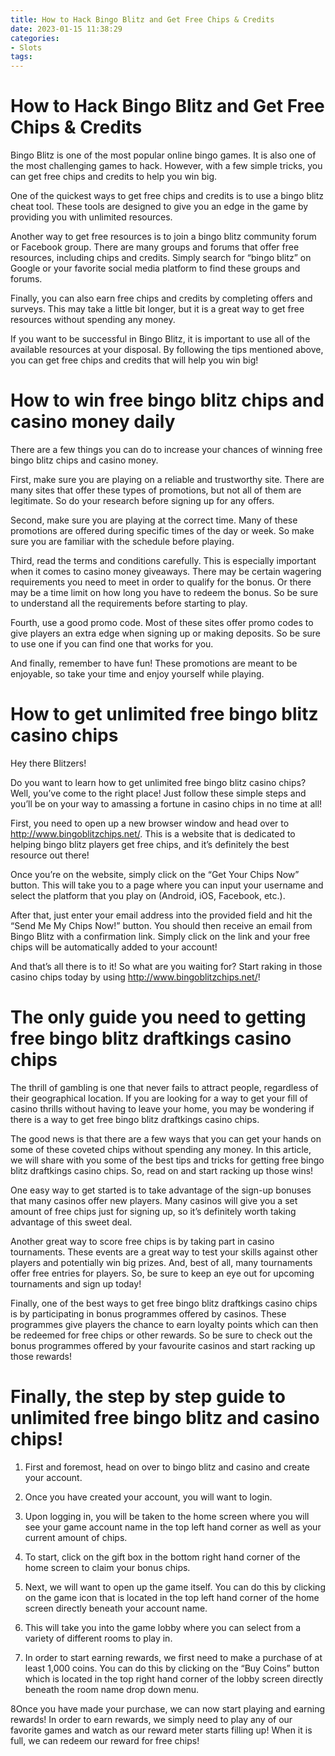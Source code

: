 ```yaml
---
title: How to Hack Bingo Blitz and Get Free Chips & Credits 
date: 2023-01-15 11:38:29
categories:
- Slots
tags:
---
```



#  How to Hack Bingo Blitz and Get Free Chips & Credits 

Bingo Blitz is one of the most popular online bingo games. It is also one of the most challenging games to hack. However, with a few simple tricks, you can get free chips and credits to help you win big.

One of the quickest ways to get free chips and credits is to use a bingo blitz cheat tool. These tools are designed to give you an edge in the game by providing you with unlimited resources.

Another way to get free resources is to join a bingo blitz community forum or Facebook group. There are many groups and forums that offer free resources, including chips and credits. Simply search for “bingo blitz” on Google or your favorite social media platform to find these groups and forums.

Finally, you can also earn free chips and credits by completing offers and surveys. This may take a little bit longer, but it is a great way to get free resources without spending any money.

If you want to be successful in Bingo Blitz, it is important to use all of the available resources at your disposal. By following the tips mentioned above, you can get free chips and credits that will help you win big!

#  How to win free bingo blitz chips and casino money daily 

There are a few things you can do to increase your chances of winning free bingo blitz chips and casino money.

First, make sure you are playing on a reliable and trustworthy site. There are many sites that offer these types of promotions, but not all of them are legitimate. So do your research before signing up for any offers.

Second, make sure you are playing at the correct time. Many of these promotions are offered during specific times of the day or week. So make sure you are familiar with the schedule before playing.

Third, read the terms and conditions carefully. This is especially important when it comes to casino money giveaways. There may be certain wagering requirements you need to meet in order to qualify for the bonus. Or there may be a time limit on how long you have to redeem the bonus. So be sure to understand all the requirements before starting to play.

Fourth, use a good promo code. Most of these sites offer promo codes to give players an extra edge when signing up or making deposits. So be sure to use one if you can find one that works for you.

And finally, remember to have fun! These promotions are meant to be enjoyable, so take your time and enjoy yourself while playing.

#  How to get unlimited free bingo blitz casino chips 

Hey there Blitzers!

Do you want to learn how to get unlimited free bingo blitz casino chips? Well, you’ve come to the right place! Just follow these simple steps and you’ll be on your way to amassing a fortune in casino chips in no time at all!

First, you need to open up a new browser window and head over to http://www.bingoblitzchips.net/. This is a website that is dedicated to helping bingo blitz players get free chips, and it’s definitely the best resource out there!

Once you’re on the website, simply click on the “Get Your Chips Now” button. This will take you to a page where you can input your username and select the platform that you play on (Android, iOS, Facebook, etc.).

After that, just enter your email address into the provided field and hit the “Send Me My Chips Now!” button. You should then receive an email from Bingo Blitz with a confirmation link. Simply click on the link and your free chips will be automatically added to your account!


And that’s all there is to it! So what are you waiting for? Start raking in those casino chips today by using http://www.bingoblitzchips.net/!

#  The only guide you need to getting free bingo blitz draftkings casino chips 

The thrill of gambling is one that never fails to attract people, regardless of their geographical location. If you are looking for a way to get your fill of casino thrills without having to leave your home, you may be wondering if there is a way to get free bingo blitz draftkings casino chips.

The good news is that there are a few ways that you can get your hands on some of these coveted chips without spending any money. In this article, we will share with you some of the best tips and tricks for getting free bingo blitz draftkings casino chips. So, read on and start racking up those wins!

One easy way to get started is to take advantage of the sign-up bonuses that many casinos offer new players. Many casinos will give you a set amount of free chips just for signing up, so it’s definitely worth taking advantage of this sweet deal.

Another great way to score free chips is by taking part in casino tournaments. These events are a great way to test your skills against other players and potentially win big prizes. And, best of all, many tournaments offer free entries for players. So, be sure to keep an eye out for upcoming tournaments and sign up today!

Finally, one of the best ways to get free bingo blitz draftkings casino chips is by participating in bonus programmes offered by casinos. These programmes give players the chance to earn loyalty points which can then be redeemed for free chips or other rewards. So be sure to check out the bonus programmes offered by your favourite casinos and start racking up those rewards!

#  Finally, the step by step guide to unlimited free bingo blitz and casino chips!

1. First and foremost, head on over to bingo blitz and casino and create your account.

2. Once you have created your account, you will want to login.

3. Upon logging in, you will be taken to the home screen where you will see your game account name in the top left hand corner as well as your current amount of chips.


4. To start, click on the gift box in the bottom right hand corner of the home screen to claim your bonus chips.

5. Next, we will want to open up the game itself. You can do this by clicking on the game icon that is located in the top left hand corner of the home screen directly beneath your account name.

6. This will take you into the game lobby where you can select from a variety of different rooms to play in.

7. In order to start earning rewards, we first need to make a purchase of at least 1,000 coins. You can do this by clicking on the “Buy Coins” button which is located in the top right hand corner of the lobby screen directly beneath the room name drop down menu.

 8Once you have made your purchase, we can now start playing and earning rewards! In order to earn rewards, we simply need to play any of our favorite games and watch as our reward meter starts filling up! When it is full, we can redeem our reward for free chips!